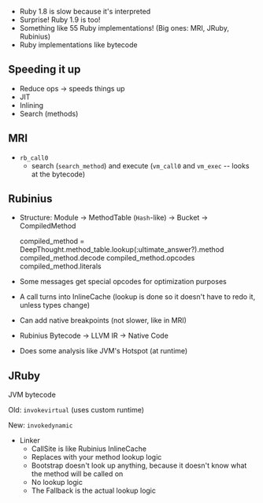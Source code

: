 * Ruby 1.8 is slow because it's interpreted
* Surprise!  Ruby 1.9 is too!
* Something like 55 Ruby implementations! (Big ones: MRI, JRuby, Rubinius)
* Ruby implementations like bytecode

Speeding it up
--------------

* Reduce ops -> speeds things up
* JIT
* Inlining
* Search (methods)

MRI
---

* `rb_call0`
  * search (`search_method`) and execute (`vm_call0` and `vm_exec` -- looks at the bytecode)

Rubinius
--------

* Structure: Module -> MethodTable (`Hash`-like) -> Bucket -> CompiledMethod

    compiled_method = DeepThought.method_table.lookup(:ultimate_answer?).method
    compiled_method.decode
    compiled_method.opcodes
    compiled_method.literals

* Some messages get special opcodes for optimization purposes
* A call turns into InlineCache (lookup is done so it doesn't have to redo it, unless types change)
* Can add native breakpoints (not slower, like in MRI)
* Rubinius Bytecode -> LLVM IR -> Native Code
* Does some analysis like JVM's Hotspot (at runtime)

JRuby
-----

JVM bytecode

Old: `invokevirtual` (uses custom runtime)

New: `invokedynamic`

* Linker
  * CallSite is like Rubinius InlineCache
  * Replaces with your method lookup logic
  * Bootstrap doesn't look up anything, because it doesn't know what the method will be called on
  * No lookup logic
  * The Fallback is the actual lookup logic
